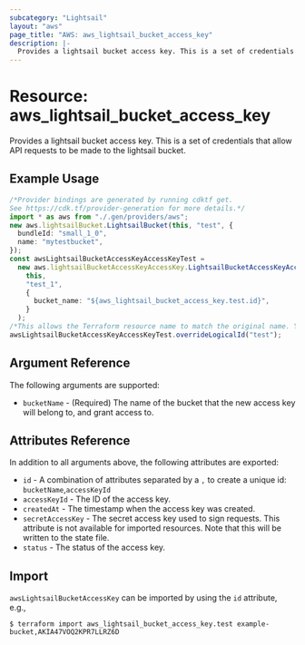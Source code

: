 ```yaml
---
subcategory: "Lightsail"
layout: "aws"
page_title: "AWS: aws_lightsail_bucket_access_key"
description: |-
  Provides a lightsail bucket access key. This is a set of credentials that allow API requests to be made to the lightsail bucket.
---
```


# Resource: aws\_lightsail\_bucket\_access\_key

Provides a lightsail bucket access key. This is a set of credentials that allow API requests to be made to the lightsail bucket.

## Example Usage

```typescript
/*Provider bindings are generated by running cdktf get.
See https://cdk.tf/provider-generation for more details.*/
import * as aws from "./.gen/providers/aws";
new aws.lightsailBucket.LightsailBucket(this, "test", {
  bundleId: "small_1_0",
  name: "mytestbucket",
});
const awsLightsailBucketAccessKeyAccessKeyTest =
  new aws.lightsailBucketAccessKeyAccessKey.LightsailBucketAccessKeyAccessKey(
    this,
    "test_1",
    {
      bucket_name: "${aws_lightsail_bucket_access_key.test.id}",
    }
  );
/*This allows the Terraform resource name to match the original name. You can remove the call if you don't need them to match.*/
awsLightsailBucketAccessKeyAccessKeyTest.overrideLogicalId("test");

```

## Argument Reference

The following arguments are supported:

* `bucketName` - (Required) The name of the bucket that the new access key will belong to, and grant access to.

## Attributes Reference

In addition to all arguments above, the following attributes are exported:

* `id` - A combination of attributes separated by a `,` to create a unique id: `bucketName`,`accessKeyId`
* `accessKeyId` - The ID of the access key.
* `createdAt` - The timestamp when the access key was created.
* `secretAccessKey` - The secret access key used to sign requests. This attribute is not available for imported resources. Note that this will be written to the state file.
* `status` - The status of the access key.

## Import

`awsLightsailBucketAccessKey` can be imported by using the `id` attribute, e.g.,

```console
$ terraform import aws_lightsail_bucket_access_key.test example-bucket,AKIA47VOQ2KPR7LLRZ6D
```
